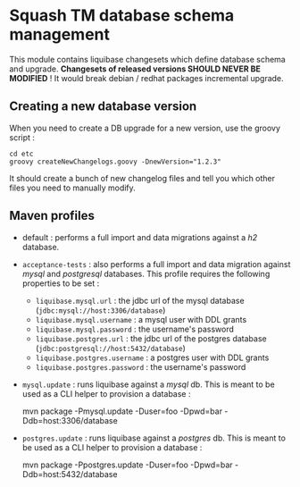 Squash TM database schema management
====================================

This module contains liquibase changesets which define database schema and upgrade.
**Changesets of released versions SHOULD NEVER BE MODIFIED** ! It would break debian / redhat packages incremental upgrade.

Creating a new database version
-------------------------------

When you need to create a DB upgrade for a new version, use the groovy script : 

    cd etc
    groovy createNewChangelogs.goovy -DnewVersion="1.2.3"

It should create a bunch of new changelog files and tell you which other files you need to manually modify.

Maven profiles
--------------

* default : performs a full import and data migrations against a _h2_ database.

* `acceptance-tests` : also performs a full import and data migration against _mysql_ and _postgresql_ databases. This profile requires the following properties to be set : 
	* `liquibase.mysql.url` : the jdbc url of the mysql database (`jdbc:mysql://host:3306/database`)
	* `liquibase.mysql.username` : a mysql user with DDL grants
	* `liquibase.mysql.password` : the username's password
	* `liquibase.postgres.url` : the jdbc url of the postgres database (`jdbc:postgresql://host:5432/database`)
	* `liquibase.postgres.username` : a postgres user with DDL grants
	* `liquibase.postgres.password` : the username's password
	
* `mysql.update` : runs liquibase against a _mysql_ db. This is meant to be used as a CLI helper to provision a database :

    mvn package -Pmysql.update -Duser=foo -Dpwd=bar -Ddb=host:3306/database

* `postgres.update` : runs liquibase against a _postgres_ db. This is meant to be used as a CLI helper to provision a database :

    mvn package -Ppostgres.update -Duser=foo -Dpwd=bar -Ddb=host:5432/database

